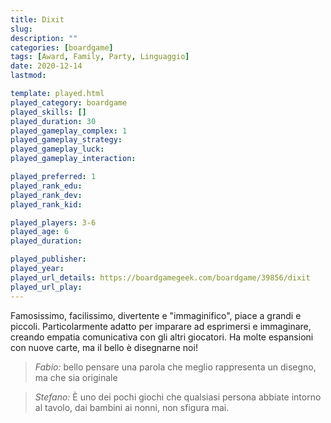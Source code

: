 ```yaml
---
title: Dixit
slug: 
description: ""
categories: [boardgame]
tags: [Award, Family, Party, Linguaggio]
date: 2020-12-14
lastmod: 

template: played.html
played_category: boardgame
played_skills: []
played_duration: 30
played_gameplay_complex: 1
played_gameplay_strategy: 
played_gameplay_luck: 
played_gameplay_interaction: 

played_preferred: 1
played_rank_edu: 
played_rank_dev: 
played_rank_kid: 

played_players: 3-6
played_age: 6
played_duration: 

played_publisher: 
played_year: 
played_url_details: https://boardgamegeek.com/boardgame/39856/dixit
played_url_play: 
---
```


Famosissimo, facilissimo, divertente e "immaginifico", piace a grandi e piccoli.
Particolarmente adatto per imparare ad esprimersi e immaginare, creando empatia comunicativa con gli altri giocatori.
Ha molte espansioni con nuove carte, ma il bello è disegnarne noi!

> *Fabio:*
> bello pensare una parola che meglio rappresenta un disegno, ma che sia originale

> *Stefano:*
> È uno dei pochi giochi che qualsiasi persona abbiate intorno al tavolo, dai bambini ai nonni, non sfigura mai.


